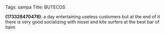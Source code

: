 Tags: sampa
Title: BUTECOS
  
**(173328470478)**: a day entertaining useless customers but at the end of it there is very good socializing with nissei and kite surfers at the best bar of itaim